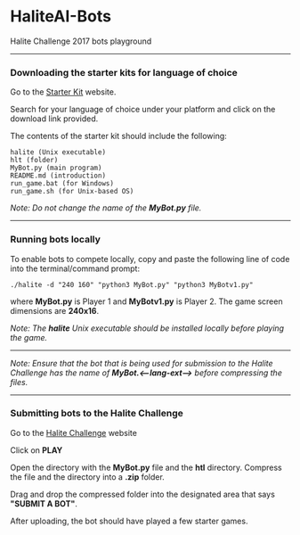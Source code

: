 # HaliteAI-Bots
Halite Challenge 2017 bots playground

---

### Downloading the starter kits for language of choice
Go to the [Starter Kit](https://halite.io/learn-programming-challenge/downloads-and-starter-kits/) website.

Search for your language of choice under your platform and click on the download link provided.

The contents of the starter kit should include the following:
```
halite (Unix executable)
hlt (folder)
MyBot.py (main program)
README.md (introduction)
run_game.bat (for Windows)
run_game.sh (for Unix-based OS)
```

*Note: Do not change the name of the **MyBot.py** file.*

---

### Running bots locally
To enable bots to compete locally, copy and paste the following line of code into the terminal/command prompt:
```
./halite -d "240 160" "python3 MyBot.py" "python3 MyBotv1.py"
```
where **MyBot.py** is Player 1 and **MyBotv1.py** is Player 2. The game screen dimensions are **240x16**.

*Note: The **halite** Unix executable should be installed locally before playing the game.*

---

*Note: Ensure that the bot that is being used for submission to the Halite Challenge has the name of **MyBot.<--lang-ext-->** before compressing the files.*

---
### Submitting bots to the Halite Challenge
Go to the [Halite Challenge](https://halite.io/) website

Click on **PLAY**

Open the directory with the **MyBot.py** file and the **htl** directory. Compress the file and the directory into a **.zip** folder.

Drag and drop the compressed folder into the designated area that says **"SUBMIT A BOT"**.

After uploading, the bot should have played a few starter games.
